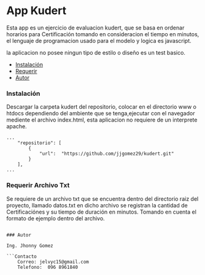 # App Kudert

Esta app es un ejercicio de evaluacion kudert, que se basa en ordenar horarios para Certificación tomando en consideracion el tiempo en minutos, el lenguaje de programacion usado para el modelo y logica es javascript.

la aplicacion no posee ningun tipo de estilo o diseño es un test basico.

* [Instalación](#Instalación)
* [Requerir](#Requerir)
* [Autor](#Autor)

### Instalación
Descargar la carpeta kudert del repositorio, colocar en el directorio www o htdocs dependiendo del ambiente que se tenga,ejecutar con el navegador mediente el archivo index.html, esta aplicacion no requiere de un interprete apache.
```
...
    "repositorio": [
        {
            "url":  "https://github.com/jjgomez29/kudert.git"
        }
    ],
...
```
### Requerir Archivo Txt

Se requiere de un archivo txt que se encuentra dentro del directorio raiz del proyecto, llamado datos.txt en dicho archivo se registran la cantidad de Certificaciónes y su tiempo de duración en minutos. Tomando en cuenta el formato de ejemplo dentro del archivo.

```

### Autor

Ing. Jhonny Gomez

```Contacto
    Correo: jelvyc15@gmail.com
    Telefono:  096 8961840
```
